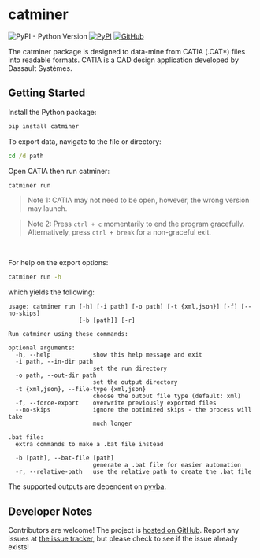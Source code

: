 # catminer
![PyPI - Python Version](https://img.shields.io/pypi/pyversions/catminer)
[![PyPI](https://img.shields.io/pypi/v/catminer)](https://pypi.org/project/catminer/)
[![GitHub](https://img.shields.io/github/license/WWU-CAD-Autograder/catminer)](https://github.com/WWU-CAD-Autograder/catminer)

The catminer package is designed to data-mine from CATIA (.CAT*) files into readable formats. CATIA is a CAD design 
application developed by Dassault Systèmes.

## Getting Started
Install the Python package:
```cmd
pip install catminer
```

To export data, navigate to the file or directory:
```cmd
cd /d path
```
Open CATIA then run catminer:
```cmd
catminer run
```
> Note 1: CATIA may not need to be open, however, the wrong version may launch.

> Note 2: Press `ctrl + c` momentarily to end the program gracefully. Alternatively, press `ctrl + break` for a 
> non-graceful exit.

<br>

For help on the export options:
```cmd
catminer run -h
```
which yields the following:
```
usage: catminer run [-h] [-i path] [-o path] [-t {xml,json}] [-f] [--no-skips]
                    [-b [path]] [-r]

Run catminer using these commands:

optional arguments:
  -h, --help            show this help message and exit
  -i path, --in-dir path
                        set the run directory
  -o path, --out-dir path
                        set the output directory
  -t {xml,json}, --file-type {xml,json}
                        choose the output file type (default: xml)
  -f, --force-export    overwrite previously exported files
  --no-skips            ignore the optimized skips - the process will take
                        much longer

.bat file:
  extra commands to make a .bat file instead

  -b [path], --bat-file [path]
                        generate a .bat file for easier automation
  -r, --relative-path   use the relative path to create the .bat file
```

The supported outputs are dependent on [pyvba](https://pypi.org/project/pyvba/).

## Developer Notes
Contributors are welcome! The project is [hosted on GitHub](https://github.com/WWU-CAD-Autograder/catminer). Report 
any issues at [the issue tracker](https://github.com/WWU-CAD-Autograder/catminer/issues), but please check to see if 
the issue already exists!
